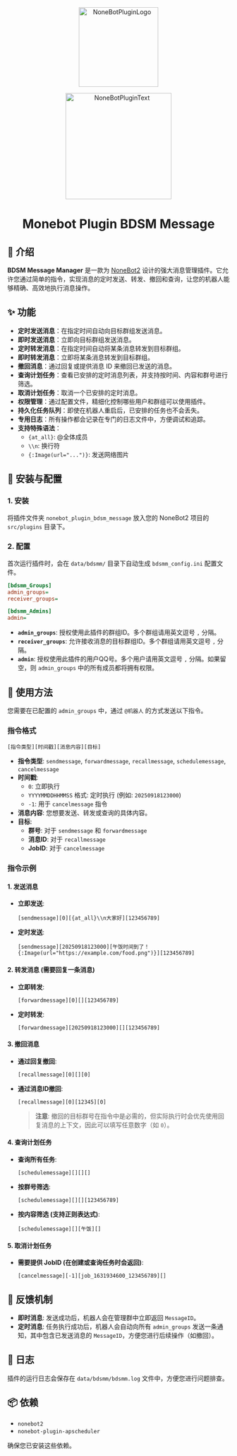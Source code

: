 <div align="center">
  <a href="https://nonebot.dev/store"><img src="https://gastigado.cnies.org/d/project_nonebot_plugin_group_welcome/nbp_logo.png?sign=8bUAF9AtoEkfP4bTe2CrYhR0WP4X6ZbGKykZgAeEWL4=:0" width="180" height="180" alt="NoneBotPluginLogo"></a>
  <br>
  <p><img src="https://gastigado.cnies.org/d/project_nonebot_plugin_group_welcome/NoneBotPlugin.svg?sign=ksAOYnkycNpxRKXh2FsfTooiMXafUh2YpuKdAXGZF5M=:0" width="240" alt="NoneBotPluginText"></p>

<h1>Monebot Plugin BDSM Message</h1>
</div>

## 📖 介绍

**BDSM Message Manager** 是一款为 [NoneBot2](https://github.com/nonebot/nonebot2) 设计的强大消息管理插件。它允许您通过简单的指令，实现消息的定时发送、转发、撤回和查询，让您的机器人能够精确、高效地执行消息操作。

## ✨ 功能

- **定时发送消息**：在指定时间自动向目标群组发送消息。
- **即时发送消息**：立即向目标群组发送消息。
- **定时转发消息**：在指定时间自动将某条消息转发到目标群组。
- **即时转发消息**：立即将某条消息转发到目标群组。
- **撤回消息**：通过回复或提供消息 ID 来撤回已发送的消息。
- **查询计划任务**：查看已安排的定时消息列表，并支持按时间、内容和群号进行筛选。
- **取消计划任务**：取消一个已安排的定时消息。
- **权限管理**：通过配置文件，精细化控制哪些用户和群组可以使用插件。
- **持久化任务队列**：即使在机器人重启后，已安排的任务也不会丢失。
- **专用日志**：所有操作都会记录在专门的日志文件中，方便调试和追踪。
- **支持特殊语法**：
  - `{at_all}`: @全体成员
  - `\\n`: 换行符
  - `{:Image(url="...")}`: 发送网络图片

## 🔧 安装与配置

### 1. 安装

将插件文件夹 `nonebot_plugin_bdsm_message` 放入您的 NoneBot2 项目的 `src/plugins` 目录下。

### 2. 配置

首次运行插件时，会在 `data/bdsmm/` 目录下自动生成 `bdsmm_config.ini` 配置文件。

```ini
[bdsmm_Groups]
admin_groups=
receiver_groups=

[bdsmm_Admins]
admin=
```

- **`admin_groups`**: 授权使用此插件的群组ID。多个群组请用英文逗号 `,` 分隔。
- **`receiver_groups`**: 允许接收消息的目标群组ID。多个群组请用英文逗号 `,` 分隔。
- **`admin`**: 授权使用此插件的用户QQ号。多个用户请用英文逗号 `,` 分隔。如果留空，则 `admin_groups` 中的所有成员都将拥有权限。

## 📝 使用方法

您需要在已配置的 `admin_groups` 中，通过 `@机器人` 的方式发送以下指令。

### 指令格式

```
[指令类型][时间戳][消息内容][目标]
```

- **指令类型**: `sendmessage`, `forwardmessage`, `recallmessage`, `schedulemessage`, `cancelmessage`
- **时间戳**:
  - `0`: 立即执行
  - `YYYYMMDDHHMMSS` 格式: 定时执行 (例如: `20250918123000`)
  - `-1`: 用于 `cancelmessage` 指令
- **消息内容**: 您想要发送、转发或查询的具体内容。
- **目标**:
  - **群号**: 对于 `sendmessage` 和 `forwardmessage`
  - **消息ID**: 对于 `recallmessage`
  - **JobID**: 对于 `cancelmessage`

### 指令示例

#### 1. 发送消息

- **立即发送**:
  ```
  [sendmessage][0][{at_all}\\n大家好][123456789]
  ```
- **定时发送**:
  ```
  [sendmessage][20250918123000][午饭时间到了！{:Image(url="https://example.com/food.png")}][123456789]
  ```

#### 2. 转发消息 (需要回复一条消息)

- **立即转发**:
  ```
  [forwardmessage][0][][123456789]
  ```
- **定时转发**:
  ```
  [forwardmessage][20250918123000][][123456789]
  ```

#### 3. 撤回消息

- **通过回复撤回**:
  ```
  [recallmessage][0][][0]
  ```
- **通过消息ID撤回**:
  ```
  [recallmessage][0][12345][0]
  ```
  > **注意**: 撤回的目标群号在指令中是必需的，但实际执行时会优先使用回复消息的上下文，因此可以填写任意数字（如 `0`）。

#### 4. 查询计划任务

- **查询所有任务**:
  ```
  [schedulemessage][][][]
  ```
- **按群号筛选**:
  ```
  [schedulemessage][][][123456789]
  ```
- **按内容筛选 (支持正则表达式)**:
  ```
  [schedulemessage][][午饭][]
  ```

#### 5. 取消计划任务

- **需要提供 JobID (在创建或查询任务时会返回)**:
  ```
  [cancelmessage][-1][job_1631934600_123456789][]
  ```

## 📢 反馈机制

- **即时消息**: 发送成功后，机器人会在管理群中立即返回 `MessageID`。
- **定时消息**: 任务执行成功后，机器人会自动向所有 `admin_groups` 发送一条通知，其中包含已发送消息的 `MessageID`，方便您进行后续操作（如撤回）。

## 📜 日志

插件的运行日志会保存在 `data/bdsmm/bdsmm.log` 文件中，方便您进行问题排查。

## 📦 依赖

- `nonebot2`
- `nonebot-plugin-apscheduler`

确保您已安装这些依赖。
